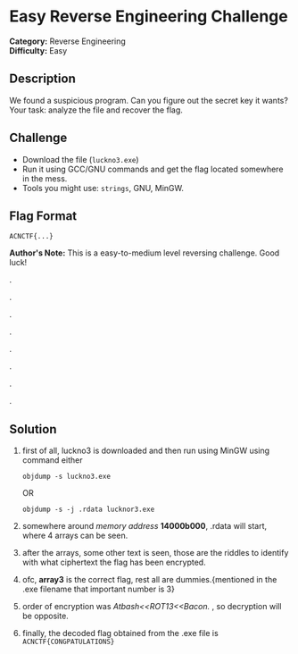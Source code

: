 # Easy Reverse Engineering Challenge

**Category:** Reverse Engineering\
**Difficulty:** Easy

## Description

We found a suspicious program. Can you figure out the secret key it
wants?\
Your task: analyze the file and recover the flag.

## Challenge

-   Download the file (`luckno3.exe`)
-   Run it using GCC/GNU commands and get the flag located somewhere in the mess.
-   Tools you might use: `strings`, GNU, MinGW.

## Flag Format

    ACNCTF{...}


**Author's Note:** This is a easy-to-medium level reversing challenge. Good luck!





.







.






.








.




 

.







.






.








.
## Solution


1. first of all, luckno3 is downloaded and then run using MinGW using command either

    `objdump -s luckno3.exe`

    OR

    `objdump -s -j .rdata lucknor3.exe`
   
3. somewhere around _memory address_ **14000b000**, .rdata will start, where 4 arrays can be seen.
4. after the arrays, some other text is seen, those are the riddles to identify with what ciphertext the flag has been encrypted.
5. ofc, **array3** is the correct flag, rest all are dummies.{mentioned in the .exe filename that important number is 3}
6. order of encryption was _Atbash<<ROT13<<Bacon._ , so decryption will be opposite.
7. finally, the decoded flag obtained from the .exe file is
                                  `ACNCTF{CONGPATULATIONS}`

